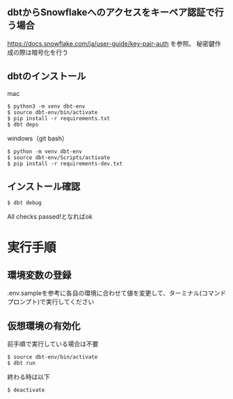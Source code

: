 ## dbtからSnowflakeへのアクセスをキーペア認証で行う場合
https://docs.snowflake.com/ja/user-guide/key-pair-auth を参照。
秘密鍵作成の際は暗号化を行う

## dbtのインストール

mac
```
$ python3 -m venv dbt-env
$ source dbt-env/bin/activate
$ pip install -r requirements.txt
$ dbt deps
```

windows（git bash）
```
$ python -m venv dbt-env
$ source dbt-env/Scripts/activate
$ pip install -r requirements-dev.txt
```

## インストール確認
```
$ dbt debug
```
All checks passed!となればok

# 実行手順
## 環境変数の登録
.env.sampleを参考に各自の環境に合わせて値を変更して、ターミナル(コマンドプロンプト)で実行してください

## 仮想環境の有効化

前手順で実行している場合は不要
```
$ source dbt-env/bin/activate
$ dbt run
```



終わる時は以下
```
$ deactivate
```
